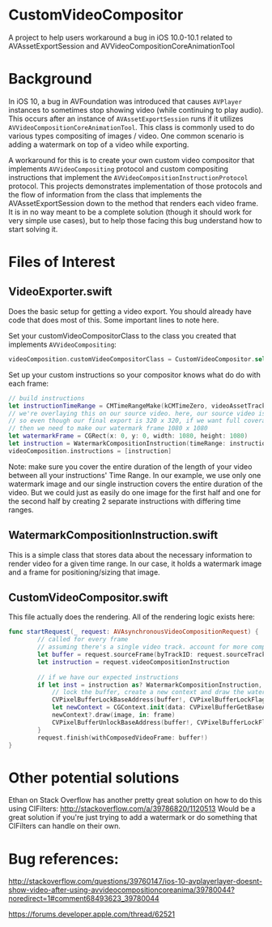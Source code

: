 # CustomVideoCompositor
A project to help users workaround a bug in iOS 10.0-10.1 related to AVAssetExportSession and AVVideoCompositionCoreAnimationTool

# Background
In iOS 10, a bug in AVFoundation was introduced that causes `AVPlayer` instances to sometimes stop showing video (while continuing to play audio). This occurs after an instance of `AVAssetExportSession` runs if it utilizes `AVVideoCompositionCoreAnimationTool`. This class is commonly used to do various types compositing of images / video. One common scenario is adding a watermark on top of a video while exporting.

A workaround for this is to create your own custom video compositor that implements `AVVideoCompositing` protocol and custom compositing instructions that implement the `AVVideoCompositionInstructionProtocol` protocol. This projects demonstrates implementation of those protocols and the flow of information from the class that implements the AVAssetExportSession down to the method that renders each video frame. It is in no way meant to be a complete solution (though it should work for very simple use cases), but to help those facing this bug understand how to start solving it.

# Files of Interest

## VideoExporter.swift
Does the basic setup for getting a video export. You should already have code that does most of this. Some important lines to note here.

Set your customVideoCompositorClass to the class you created that implements `AVVideoCompositing`:

```swift
videoComposition.customVideoCompositorClass = CustomVideoCompositor.self
```    
Set up your custom instructions so your compositor knows what do do with each frame:
```swift
// build instructions
let instructionTimeRange = CMTimeRangeMake(kCMTimeZero, videoAssetTrack.timeRange.duration)
// we're overlaying this on our source video. here, our source video is 1080 x 1080
// so even though our final export is 320 x 320, if we want full coverage of the video with our watermark,
// then we need to make our watermark frame 1080 x 1080
let watermarkFrame = CGRect(x: 0, y: 0, width: 1080, height: 1080)
let instruction = WatermarkCompositionInstruction(timeRange: instructionTimeRange, watermarkImage: image!, watermarkFrame: watermarkFrame)
videoComposition.instructions = [instruction]
```

Note: make sure you cover the entire duration of the length of your video between all your instructions' Time Range. In our example, we use only one watermark image and our single instruction covers the entire duration of the video. But we could just as easily do one image for the first half and one for the second half by creating 2 separate instructions with differing time ranges.

## WatermarkCompositionInstruction.swift

This is a simple class that stores data about the necessary information to render video for a given time range. In our case, it holds a watermark image and a frame for positioning/sizing that image.

## CustomVideoCompositor.swift

This file actually does the rendering. All of the rendering logic exists here:

```swift
func startRequest(_ request: AVAsynchronousVideoCompositionRequest) {
        // called for every frame
        // assuming there's a single video track. account for more complex scenarios as you need to
        let buffer = request.sourceFrame(byTrackID: request.sourceTrackIDs[0].int32Value)
        let instruction = request.videoCompositionInstruction
        
        // if we have our expected instructions
        if let inst = instruction as? WatermarkCompositionInstruction, let image = inst.watermarkImage, let frame = inst.watermarkFrame  {
            // lock the buffer, create a new context and draw the watermark image
            CVPixelBufferLockBaseAddress(buffer!, CVPixelBufferLockFlags.readOnly)
            let newContext = CGContext.init(data: CVPixelBufferGetBaseAddress(buffer!), width: CVPixelBufferGetWidth(buffer!), height: CVPixelBufferGetHeight(buffer!), bitsPerComponent: 8, bytesPerRow: CVPixelBufferGetBytesPerRow(buffer!), space: CGColorSpaceCreateDeviceRGB(), bitmapInfo: CGImageAlphaInfo.premultipliedLast.rawValue)
            newContext?.draw(image, in: frame)
            CVPixelBufferUnlockBaseAddress(buffer!, CVPixelBufferLockFlags.readOnly)
        }
        request.finish(withComposedVideoFrame: buffer!)
}
```

# Other potential solutions

Ethan on Stack Overflow has another pretty great solution on how to do this using CIFilters: http://stackoverflow.com/a/39786820/1120513 Would be a great solution if you're just trying to add a watermark or do something that CIFilters can handle on their own.

# Bug references:

http://stackoverflow.com/questions/39760147/ios-10-avplayerlayer-doesnt-show-video-after-using-avvideocompositioncoreanima/39780044?noredirect=1#comment68493623_39780044

https://forums.developer.apple.com/thread/62521
